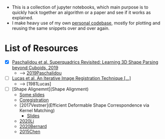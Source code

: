 * This is a collection of jupyter notebooks, which main purpose is to quickly hack together an algorithm or a paper and see if it works as explained.
* I make heavy use of my own [personal codebase](https://github.com/theRealSuperMario), mostly for plotting and reusing the same snippets over and over again.



# List of Resources

- [x] [Paschalidou et al. Superquadrics Revisited: Learning 3D Shape Parsing beyond Cuboids, 2019](https://arxiv.org/pdf/1904.09970.pdf)
    - --> [2019Paschalidou](2019Paschalidou)
- [ ] [Lucas et al.  An Iterative Image Registration Technique [...]](http://cseweb.ucsd.edu/classes/sp02/cse252/lucaskanade81.pdf)
    - --> [1981Lucas]
- [ ] [Shape Alignemnt](Shape Alignment)
    - [Some slides](https://www.seas.upenn.edu/~cse399b/Lectures/CSE399b-18-Shape.pdf)
    - [Coregistration](http://files.is.tue.mpg.de/black/papers/Coreg_ECCV2012_corrected.pdf)
    - [2017Vestner](Efficient Deformable Shape Correspondence via Kernel Matching)
        - [Slides](https://cdn.fs.pathlms.com/EBy0sIdzT5H4ZcRHC4wU)
    - [2020Li](https://openaccess.thecvf.com/content_CVPR_2020/papers/Li_Shape_correspondence_using_anisotropic_Chebyshev_spectral_CNNs_CVPR_2020_paper.pdf)
    - [2020Bernard](https://arxiv.org/abs/2002.12623)
    - [2015Chen](https://www.cv-foundation.org/openaccess/content_iccv_2015/papers/Chen_Robust_Nonrigid_Registration_ICCV_2015_paper.pdf)
